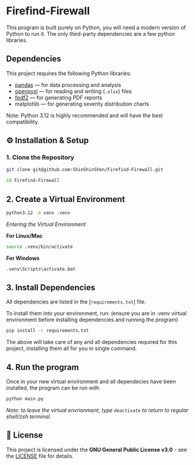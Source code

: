 # Firefind-Firewall

This program is built purely on Python, you will need a modern version of Python to run it. The only third-party dependencies are a few python libraries.

## Dependencies

This project requires the following Python libraries:

- [pandas](https://pandas.pydata.org/) — for data processing and analysis  
- [openpyxl](https://openpyxl.readthedocs.io/) — for reading and writing (`.xlsx`) files  
- [fpdf2](https://py-pdf.github.io/fpdf2/) — for generating PDF reports 
- matplotlib — for generating severity distribution charts 


Note: Python 3.12 is highly recommended and will have the best compatibility.

## ⚙️ Installation & Setup
### 1. Clone the Repository
```bash
git clone git@github.com:ShinShinShen/Firefind-Firewall.git

cd Firefind-Firewall
```
## 2. Create a Virtual Environment
```bash
python3.12 -m venv .venv
```

*Entering the Virtual Environment*

**For Linux/Mac**
```bash
source .venv/bin/activate   
```
**For Windows**
```bash
.venv\Scripts\activate.bat    
```

## 3. Install Dependencies 

All dependencies are listed in the [`requirements.txt`] file.  

To install them into your environment, run:
(ensure you are in .venv virtual environment before installing dependencies and running the program)

```bash
pip install -r requirements.txt
```
The above will take care of any and all dependencies required for this project, installing them all for you in single command.


## 4. Run the program

Once in your new virtual environment and all dependecies have been installed, the program can be run with 
```bash
python main.py
```

*Note: to leave the virtual envrionment, type ```deactivate``` to return to regular shell/zsh terminal.*

## 📜 License
This project is licensed under the **GNU General Public License v3.0** - see the [LICENSE](LICENSE) file for details.
